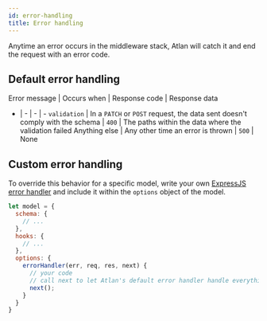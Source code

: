 ```yaml
---
id: error-handling
title: Error handling
---
```


Anytime an error occurs in the middleware stack, Atlan will catch it and end the request with an error code. 

## Default error handling

Error message | Occurs when | Response code | Response data
- | - | - | -
`validation` | In a `PATCH` or `POST` request, the data sent doesn't comply with the schema | `400` | The paths within the data where the validation failed
Anything else | Any other time an error is thrown | `500` | None

## Custom error handling

To override this behavior for a specific model, write your own [ExpressJS error handler](https://expressjs.com/en/guide/error-handling.html) and include it within the `options` object of the model.

```javascript
let model = {
  schema: {
    // ...
  },
  hooks: {
    // ...
  },
  options: {
    errorHandler(err, req, res, next) {
      // your code
      // call next to let Atlan's default error handler handle everything you don't consider
      next();
    }
  }
}
```